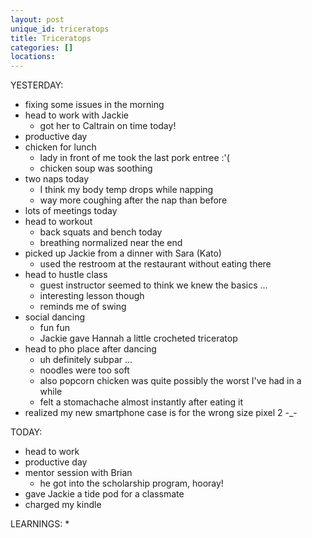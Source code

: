 ```yaml
---
layout: post
unique_id: triceratops
title: Triceratops
categories: []
locations: 
---
```


YESTERDAY:
* fixing some issues in the morning
* head to work with Jackie
  * got her to Caltrain on time today!
* productive day
* chicken for lunch
  * lady in front of me took the last pork entree :'(
  * chicken soup was soothing
* two naps today
  * I think my body temp drops while napping
  * way more coughing after the nap than before
* lots of meetings today
* head to workout
  * back squats and bench today
  * breathing normalized near the end
* picked up Jackie from a dinner with Sara (Kato)
  * used the restroom at the restaurant without eating there
* head to hustle class
  * guest instructor seemed to think we knew the basics ...
  * interesting lesson though
  * reminds me of swing
* social dancing
  * fun fun
  * Jackie gave Hannah a little crocheted triceratop
* head to pho place after dancing
  * uh definitely subpar ...
  * noodles were too soft
  * also popcorn chicken was quite possibly the worst I've had in a while
  * felt a stomachache almost instantly after eating it
* realized my new smartphone case is for the wrong size pixel 2 -_-

TODAY:
* head to work
* productive day
* mentor session with Brian
  * he got into the scholarship program, hooray!
* gave Jackie a tide pod for a classmate
* charged my kindle

LEARNINGS:
* 
